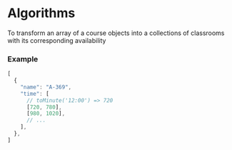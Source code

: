 # Algorithms
To transform an array of a course objects into a collections of classrooms with
its corresponding availability

### Example
```javascript
[
  {
    "name": "A-369",
    "time": [
      // toMinute('12:00') => 720
      [720, 780],
      [980, 1020],
      // ...
    ],
  },
]
```
